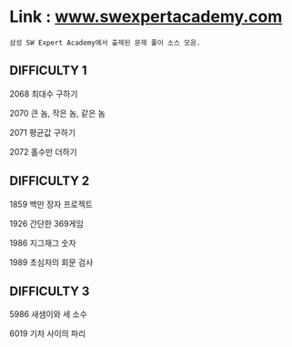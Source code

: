 Link : www.swexpertacademy.com
==============================
    삼성 SW Expert Academy에서 출제된 문제 풀이 소스 모음.

DIFFICULTY 1
------------
 2068 최대수 구하기

 2070 큰 놈, 작은 놈, 같은 놈

 2071 평균값 구하기

 2072 홀수만 더하기

DIFFICULTY 2
------------
 1859 백만 장자 프로젝트

 1926 간단한 369게임

 1986 지그재그 숫자

 1989 초심자의 회문 검사


DIFFICULTY 3
------------
 5986 새샘이와 세 소수

 6019 기차 사이의 파리

